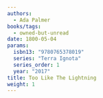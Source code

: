 ```yaml
---
authors:
  - Ada Palmer
books/tags:
  - owned-but-unread
date: 1800-05-04
params:
  isbn13: "9780765378019"
  series: "Terra Ignota"
  series_order: 1
  year: "2017"
title: Too Like The Lightning
weight: 1
---
```


<!--more-->
